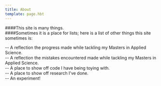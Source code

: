 ```yaml
---
title: About
template: page.hbt
---
```


####This site is many things.  
####Sometimes it is a place for lists; here is a list of other things this site sometimes is:  

-- A reflection the progress made while tackling my Masters in Applied Science.  
-- A reflection the mistakes encountered made while tackling my Masters in Applied Science.  
-- A place to show off code I have being toying with.  
-- A place to show off research I've done.  
-- An experiment!
